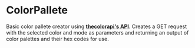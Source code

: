 # ColorPallete

Basic color pallete creator using [**thecolorapi's API**](https://www.thecolorapi.com/).
Creates a GET request with the selected color and mode as parameters and returning an output of color palettes and their hex codes for use. 